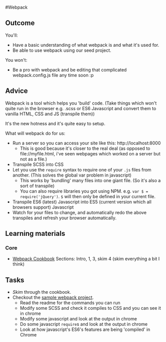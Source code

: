 #Webpack

## Outcome

You'll:

* Have a basic understanding of what webpack is and what it's used for.
* Be able to use webpack using our seed project.

You won't:

* Be a pro with webpack and be editing that complicated webpack.config.js file any time soon :p

## Advice

Webpack is a tool which helps you 'build' code. (Take things which won't quite run in the browser e.g. .scss or ES6 Javascript and convert them to vanilla HTML, CSS and JS (transpile them))

It's the new hotness and it's quite easy to setup.

What will webpack do for us:

* Run a server so you can access your site like this: http://localhost:8000
  * This is good because it's closer to the real deal (as opposed to file://myfile.html, i've seen webpages which worked on a server but not as a file.)
* Transpile SCSS into CSS
* Let you use the `require` syntax to require one of your `.js` files from another. (This solves the global var problem in javascript)
  * This works by 'bundling' many files into one giant file. (So it's also a sort of transpile)
  * You can also require libraries you got using NPM. e.g. `var $ = require('jQuery')`. `$` will then only be defined in your current file.
* Transpile ES6 (latest) Javascript into ES5 (current version which all browsers support) Javascript
* Watch for your files to change, and automatically redo the above transpiles and refresh your browser automatically.

## Learning materials

### Core

* [Webpack Cookbook](https://christianalfoni.github.io/react-webpack-cookbook/index.html) Sections: Intro, 1, 3, skim 4 (skim everything a bit I think)

## Tasks

* *Skim* through the cookbook.
* Checkout the [sample webpack project](https://github.com/richardgill/webpack-seed).
  * Read the readme for the commands you can run
  * Modify some SCSS and check it compiles to CSS and you can see it in chrome
  * Modify some javascript and look at the output in chrome
  * Do some javascript `require`s and look at the output in chrome
  * Look at how javascript's ES6's features are being 'compiled' in Chrome
